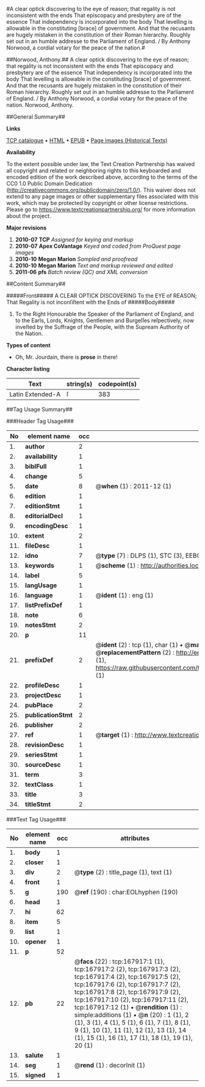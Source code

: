 #A clear optick discovering to the eye of reason; that regality is not inconsistent with the ends That episcopacy and presbytery are of the essence That independency is incorporated into the body That levelling is allowable in the constituting [brace] of government. And that the recusants are hugely mistaken in the constitution of their Roman hierarchy. Roughly set out in an humble addresse to the Parliament of England. / By Anthony Norwood, a cordial votary for the peace of the nation.#

##Norwood, Anthony.##
A clear optick discovering to the eye of reason; that regality is not inconsistent with the ends That episcopacy and presbytery are of the essence That independency is incorporated into the body That levelling is allowable in the constituting [brace] of government. And that the recusants are hugely mistaken in the constitution of their Roman hierarchy. Roughly set out in an humble addresse to the Parliament of England. / By Anthony Norwood, a cordial votary for the peace of the nation.
Norwood, Anthony.

##General Summary##

**Links**

[TCP catalogue](http://www.ota.ox.ac.uk/tcp/)  • 
[HTML](http://tei.it.ox.ac.uk/tcp/Texts-HTML/free/A89/A89748.html)  • 
[EPUB](http://tei.it.ox.ac.uk/tcp/Texts-EPUB/free/A89/A89748.epub) • 
[Page images (Historical Texts)](https://historicaltexts.jisc.ac.uk/eebo-99866640e)

**Availability**

To the extent possible under law, the Text Creation Partnership has waived all copyright and related or neighboring rights to this keyboarded and encoded edition of the work described above, according to the terms of the CC0 1.0 Public Domain Dedication (http://creativecommons.org/publicdomain/zero/1.0/). This waiver does not extend to any page images or other supplementary files associated with this work, which may be protected by copyright or other license restrictions. Please go to https://www.textcreationpartnership.org/ for more information about the project.

**Major revisions**

1. __2010-07__ __TCP__ *Assigned for keying and markup*
1. __2010-07__ __Apex CoVantage__ *Keyed and coded from ProQuest page images*
1. __2010-10__ __Megan Marion__ *Sampled and proofread*
1. __2010-10__ __Megan Marion__ *Text and markup reviewed and edited*
1. __2011-06__ __pfs__ *Batch review (QC) and XML conversion*

##Content Summary##

#####Front#####
A CLEAR OPTICK DISCOVERING To the EYE of REASON;
That Regality is not inconſiſtent with the Ends of 
#####Body#####

1. To the Right Honourable the Speaker of the Parliament of England, and to the Earls, Lords, Knights, Gentlemen and Burgeſſes reſpectively, now inveſted by the Suffrage of the People, with the Supream Authority of the Nation.

**Types of content**

  * Oh, Mr. Jourdain, there is **prose** in there!

**Character listing**


|Text|string(s)|codepoint(s)|
|---|---|---|
|Latin Extended-A|ſ|383|

##Tag Usage Summary##

###Header Tag Usage###

|No|element name|occ|attributes|
|---|---|---|---|
|1.|__author__|2||
|2.|__availability__|1||
|3.|__biblFull__|1||
|4.|__change__|5||
|5.|__date__|8| @__when__ (1) : 2011-12 (1)|
|6.|__edition__|1||
|7.|__editionStmt__|1||
|8.|__editorialDecl__|1||
|9.|__encodingDesc__|1||
|10.|__extent__|2||
|11.|__fileDesc__|1||
|12.|__idno__|7| @__type__ (7) : DLPS (1), STC (3), EEBO-CITATION (1), PROQUEST (1), VID (1)|
|13.|__keywords__|1| @__scheme__ (1) : http://authorities.loc.gov/ (1)|
|14.|__label__|5||
|15.|__langUsage__|1||
|16.|__language__|1| @__ident__ (1) : eng (1)|
|17.|__listPrefixDef__|1||
|18.|__note__|6||
|19.|__notesStmt__|2||
|20.|__p__|11||
|21.|__prefixDef__|2| @__ident__ (2) : tcp (1), char (1)  •  @__matchPattern__ (2) : ([0-9\-]+):([0-9IVX]+) (1), (.+) (1)  •  @__replacementPattern__ (2) : http://eebo.chadwyck.com/downloadtiff?vid=$1&page=$2 (1), https://raw.githubusercontent.com/textcreationpartnership/Texts/master/tcpchars.xml#$1 (1)|
|22.|__profileDesc__|1||
|23.|__projectDesc__|1||
|24.|__pubPlace__|2||
|25.|__publicationStmt__|2||
|26.|__publisher__|2||
|27.|__ref__|1| @__target__ (1) : http://www.textcreationpartnership.org/docs/. (1)|
|28.|__revisionDesc__|1||
|29.|__seriesStmt__|1||
|30.|__sourceDesc__|1||
|31.|__term__|3||
|32.|__textClass__|1||
|33.|__title__|3||
|34.|__titleStmt__|2||


###Text Tag Usage###

|No|element name|occ|attributes|
|---|---|---|---|
|1.|__body__|1||
|2.|__closer__|1||
|3.|__div__|2| @__type__ (2) : title_page (1), text (1)|
|4.|__front__|1||
|5.|__g__|190| @__ref__ (190) : char:EOLhyphen (190)|
|6.|__head__|1||
|7.|__hi__|62||
|8.|__item__|5||
|9.|__list__|1||
|10.|__opener__|1||
|11.|__p__|52||
|12.|__pb__|22| @__facs__ (22) : tcp:167917:1 (1), tcp:167917:2 (2), tcp:167917:3 (2), tcp:167917:4 (2), tcp:167917:5 (2), tcp:167917:6 (2), tcp:167917:7 (2), tcp:167917:8 (2), tcp:167917:9 (2), tcp:167917:10 (2), tcp:167917:11 (2), tcp:167917:12 (1)  •  @__rendition__ (1) : simple:additions (1)  •  @__n__ (20) : 1 (1), 2 (1), 3 (1), 4 (1), 5 (1), 6 (1), 7 (1), 8 (1), 9 (1), 10 (1), 11 (1), 12 (1), 13 (1), 14 (1), 15 (1), 16 (1), 17 (1), 18 (1), 19 (1), 20 (1)|
|13.|__salute__|1||
|14.|__seg__|1| @__rend__ (1) : decorInit (1)|
|15.|__signed__|1||
